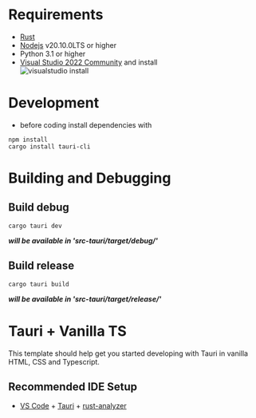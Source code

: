 # Requirements
- [Rust](https://www.rust-lang.org/tools/install)
- [Nodejs](https://nodejs.org/en) v20.10.0LTS or higher
- Python 3.1 or higher
- [Visual Studio 2022 Community](https://visualstudio.microsoft.com/downloads/) and install <br>
![visualstudio install](https://tauri.app/assets/images/vs-installer-dark-03cefd64bd4335f718aacc8f4842d2bb.png#gh-dark-mode-only)
# Development
- before coding install dependencies with
```
npm install
cargo install tauri-cli
```
# Building and Debugging
## Build debug
```
cargo tauri dev
```
***will be available in 'src-tauri/target/debug/'***
## Build release
```
cargo tauri build
```
***will be available in 'src-tauri/target/release/'***
# Tauri + Vanilla TS
This template should help get you started developing with Tauri in vanilla HTML, CSS and Typescript.
## Recommended IDE Setup
- [VS Code](https://code.visualstudio.com/) + [Tauri](https://marketplace.visualstudio.com/items?itemName=tauri-apps.tauri-vscode) + [rust-analyzer](https://marketplace.visualstudio.com/items?itemName=rust-lang.rust-analyzer)
